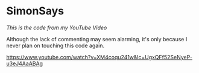 # SimonSays

*This is the code from my YouTube Video*

Although the lack of commenting may seem alarming, it's only because I never plan on touching this code again.

https://www.youtube.com/watch?v=XM4coqu241w&lc=UgxQFf52SeNyeP-u3eJ4AaABAg
